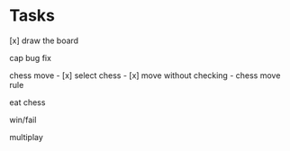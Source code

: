 Tasks
=====

[x] draw the board

cap bug fix

chess move
    - [x] select chess
    - [x] move without checking
    - chess move rule

eat chess

win/fail

multiplay
